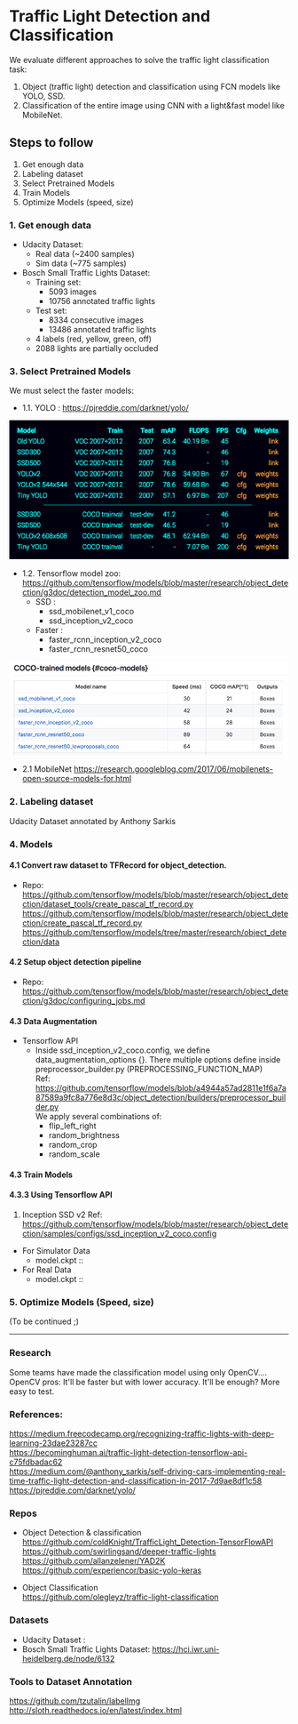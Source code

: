 # Traffic Light Detection and Classification

We evaluate different approaches to solve the traffic light classification task:

1. Object (traffic light) detection and classification using FCN models like YOLO, SSD.
2. Classification of the entire image using CNN  with a light&fast model like MobileNet.

## Steps to follow
1. Get enough data
2. Labeling dataset 
3. Select Pretrained Models
4. Train Models
5. Optimize Models (speed, size)

### 1. Get enough data
+ Udacity Dataset: 
    + Real data (~2400 samples)
    + Sim data (~775 samples)
+ Bosch Small Traffic Lights Dataset: 
    + Training set: 
      + 5093 images
      + 10756 annotated traffic lights
    + Test set:
      + 8334 consecutive images
      + 13486 annotated traffic lights
    + 4 labels (red, yellow, green, off)
    + 2088 lights are partially occluded

### 3. Select Pretrained Models

We must select the faster models:

+ 1.1. YOLO : https://pjreddie.com/darknet/yolo/

![alt text](image/YOLOvsSSD.png "YOLOvsSSD")


+ 1.2. Tensorflow model zoo: https://github.com/tensorflow/models/blob/master/research/object_detection/g3doc/detection_model_zoo.md  
  + SSD : 
    + ssd_mobilenet_v1_coco
    + ssd_inception_v2_coco
  + Faster :
    + faster_rcnn_inception_v2_coco
    + faster_rcnn_resnet50_coco

![alt text](image/COCO-trained-models.png "YOLOvsSSD")

+ 2.1 MobileNet
https://research.googleblog.com/2017/06/mobilenets-open-source-models-for.html

### 2. Labeling dataset 
Udacity Dataset annotated by Anthony Sarkis

### 4. Models

#### 4.1 Convert raw dataset to TFRecord for object_detection.
+ Repo: 
https://github.com/tensorflow/models/blob/master/research/object_detection/dataset_tools/create_pascal_tf_record.py  
https://github.com/tensorflow/models/blob/master/research/object_detection/create_pascal_tf_record.py  
https://github.com/tensorflow/models/tree/master/research/object_detection/data  

#### 4.2 Setup object detection pipeline
+ Repo: 
https://github.com/tensorflow/models/blob/master/research/object_detection/g3doc/configuring_jobs.md

#### 4.3 Data Augmentation
+ Tensorflow API 
  + Inside ssd_inception_v2_coco.config, we define data_augmentation_options {}. There multiple options define inside preprocessor_builder.py  (PREPROCESSING_FUNCTION_MAP)   
  Ref: https://github.com/tensorflow/models/blob/a4944a57ad2811e1f6a7a87589a9fc8a776e8d3c/object_detection/builders/preprocessor_builder.py  
  We apply several combinations of:
    - flip_left_right
    - random_brightness
    - random_crop
    - random_scale

#### 4.3 Train Models

#### 4.3.3 Using Tensorflow API 
1. Inception SSD v2
Ref: https://github.com/tensorflow/models/blob/master/research/object_detection/samples/configs/ssd_inception_v2_coco.config  
+ For Simulator Data
  + model.ckpt :: 
+ For Real Data
  + model.ckpt ::

### 5. Optimize Models (Speed, size)

(To be continued ;)

------------------

### Research
Some teams have made the classification model using only OpenCV.... 
OpenCV pros:
It'll be faster but with lower accuracy. It'll be enough? 
More easy to test.

### References:
https://medium.freecodecamp.org/recognizing-traffic-lights-with-deep-learning-23dae23287cc  
https://becominghuman.ai/traffic-light-detection-tensorflow-api-c75fdbadac62  
https://medium.com/@anthony_sarkis/self-driving-cars-implementing-real-time-traffic-light-detection-and-classification-in-2017-7d9ae8df1c58  
https://pjreddie.com/darknet/yolo/  

### Repos
+ Object Detection & classification  
https://github.com/coldKnight/TrafficLight_Detection-TensorFlowAPI
https://github.com/swirlingsand/deeper-traffic-lights
https://github.com/allanzelener/YAD2K
https://github.com/experiencor/basic-yolo-keras

+ Object Classification  
https://github.com/olegleyz/traffic-light-classification

### Datasets
+ Udacity Dataset : 
+ Bosch Small Traffic Lights Dataset: https://hci.iwr.uni-heidelberg.de/node/6132

### Tools to Dataset Annotation
https://github.com/tzutalin/labelImg
http://sloth.readthedocs.io/en/latest/index.html